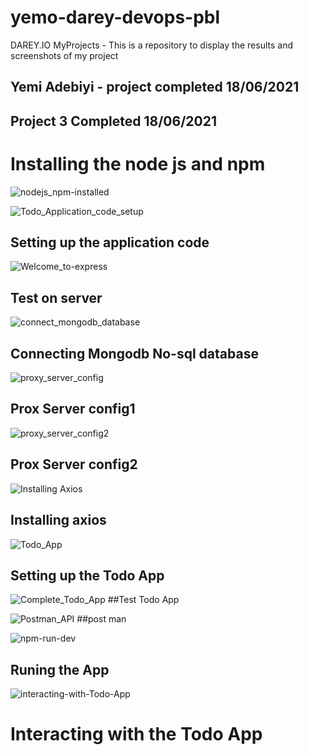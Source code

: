 # yemo-darey-devops-pbl
DAREY.IO MyProjects - This is a repository to display the results and screenshots of my project
## Yemi Adebiyi - project completed 18/06/2021

## Project 3 Completed 18/06/2021
# Installing the node js and npm
![nodejs_npm-installed](https://user-images.githubusercontent.com/85507930/122901075-1d237800-d345-11eb-8e61-58ee32426191.PNG)


![Todo_Application_code_setup](https://user-images.githubusercontent.com/85507930/122919741-7cd74e80-d358-11eb-9942-54817cbb0ec0.PNG)
## Setting up the application code 

![Welcome_to-express](https://user-images.githubusercontent.com/85507930/122919847-9ed0d100-d358-11eb-818d-64bf7b75a8ab.PNG)
## Test on server

![connect_mongodb_database](https://user-images.githubusercontent.com/85507930/122919879-a8f2cf80-d358-11eb-9cd2-591135dffa5f.PNG)
## Connecting Mongodb No-sql database

![proxy_server_config](https://user-images.githubusercontent.com/85507930/122919977-c4f67100-d358-11eb-9e7c-f89f52913d3e.PNG)
## Prox Server config1

![proxy_server_config2](https://user-images.githubusercontent.com/85507930/122920023-d0499c80-d358-11eb-9b67-eca79a3a9ee0.PNG)
## Prox Server config2

![Installing Axios](https://user-images.githubusercontent.com/85507930/122920122-f111f200-d358-11eb-938f-564cc8f65186.PNG)
## Installing axios

![Todo_App](https://user-images.githubusercontent.com/85507930/122920165-0129d180-d359-11eb-88f7-a135d75e2f31.PNG)
## Setting up the Todo App

![Complete_Todo_App](https://user-images.githubusercontent.com/85507930/122920283-21599080-d359-11eb-9ad4-354e88dc941d.PNG)
##Test Todo App

![Postman_API](https://user-images.githubusercontent.com/85507930/122920347-3504f700-d359-11eb-8f08-b152042f0179.PNG)
##post man

![npm-run-dev](https://user-images.githubusercontent.com/85507930/122920378-40f0b900-d359-11eb-9f78-dde57d966ae9.PNG)
## Runing the App

![interacting-with-Todo-App](https://user-images.githubusercontent.com/85507930/122920504-654c9580-d359-11eb-96bf-37aedb9767bd.PNG)
# Interacting with the Todo App 

